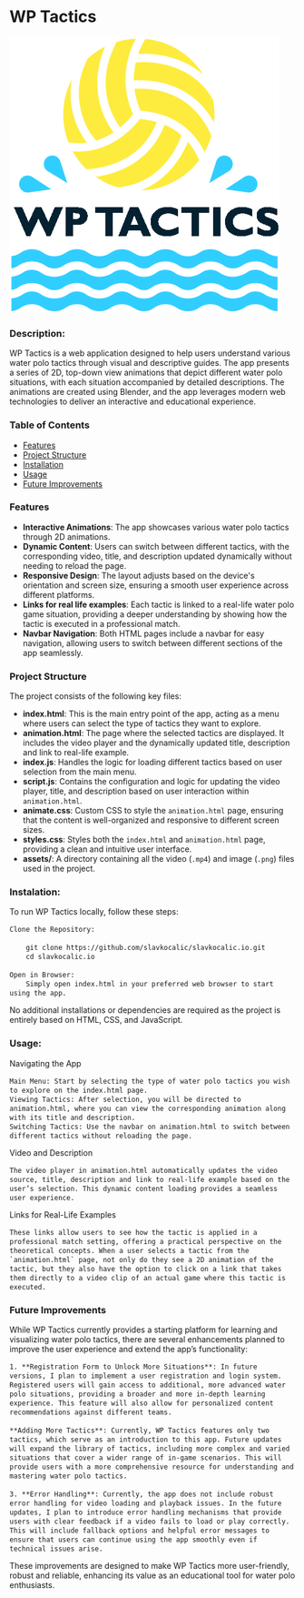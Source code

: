 # WP Tactics

<picture>
 <source media="(prefers-color-scheme: dark)" srcset="assets/ballMenu.png">
 <source media="(prefers-color-scheme: light)" srcset="assets/ballMenu2.png">
 <img alt="WP Tactics logo" src="assets/ballMenu2.png">
</picture>

### Description:

WP Tactics is a web application designed to help users understand various water polo tactics through visual and descriptive guides. The app presents a series of 2D, top-down view animations that depict different water polo situations, with each situation accompanied by detailed descriptions. The animations are created using Blender, and the app leverages modern web technologies to deliver an interactive and educational experience.

### Table of Contents

- [Features](#features)
- [Project Structure](#project-structure)
- [Installation](#installation)
- [Usage](#usage)
- [Future Improvements](#future-improvements)

### Features

- **Interactive Animations**: The app showcases various water polo tactics through 2D animations.
- **Dynamic Content**: Users can switch between different tactics, with the corresponding video, title, and description updated dynamically without needing to reload the page.
- **Responsive Design**: The layout adjusts based on the device's orientation and screen size, ensuring a smooth user experience across different platforms.
- **Links for real life examples**: Each tactic is linked to a real-life water polo game situation, providing a deeper understanding by showing how the tactic is executed in a professional match.
- **Navbar Navigation**: Both HTML pages include a navbar for easy navigation, allowing users to switch between different sections of the app seamlessly.

### Project Structure

The project consists of the following key files:

- **index.html**: This is the main entry point of the app, acting as a menu where users can select the type of tactics they want to explore.
- **animation.html**: The page where the selected tactics are displayed. It includes the video player and the dynamically updated title, description and link to real-life example.
- **index.js**: Handles the logic for loading different tactics based on user selection from the main menu.
- **script.js**: Contains the configuration and logic for updating the video player, title, and description based on user interaction within `animation.html`.
- **animate.css**: Custom CSS to style the `animation.html` page, ensuring that the content is well-organized and responsive to different screen sizes.
- **styles.css**: Styles both the `index.html` and `animation.html` page, providing a clean and intuitive user interface.
- **assets/**: A directory containing all the video (`.mp4`) and image (`.png`) files used in the project.

### Instalation:

To run WP Tactics locally, follow these steps:

    Clone the Repository:

        git clone https://github.com/slavkocalic/slavkocalic.io.git
        cd slavkocalic.io

    Open in Browser:
        Simply open index.html in your preferred web browser to start using the app.

No additional installations or dependencies are required as the project is entirely based on HTML, CSS, and JavaScript.

### Usage:

Navigating the App

    Main Menu: Start by selecting the type of water polo tactics you wish to explore on the index.html page.
    Viewing Tactics: After selection, you will be directed to animation.html, where you can view the corresponding animation along with its title and description.
    Switching Tactics: Use the navbar on animation.html to switch between different tactics without reloading the page.

Video and Description

    The video player in animation.html automatically updates the video source, title, description and link to real-life example based on the user’s selection. This dynamic content loading provides a seamless user experience.

Links for Real-Life Examples

    These links allow users to see how the tactic is applied in a professional match setting, offering a practical perspective on the theoretical concepts. When a user selects a tactic from the `animation.html` page, not only do they see a 2D animation of the tactic, but they also have the option to click on a link that takes them directly to a video clip of an actual game where this tactic is executed.


### Future Improvements

While WP Tactics currently provides a starting platform for learning and visualizing water polo tactics, there are several enhancements planned to improve the user experience and extend the app’s functionality:

    1. **Registration Form to Unlock More Situations**: In future versions, I plan to implement a user registration and login system. Registered users will gain access to additional, more advanced water polo situations, providing a broader and more in-depth learning experience. This feature will also allow for personalized content recommendations against different teams.

    **Adding More Tactics**: Currently, WP Tactics features only two tactics, which serve as an introduction to this app. Future updates will expand the library of tactics, including more complex and varied situations that cover a wider range of in-game scenarios. This will provide users with a more comprehensive resource for understanding and mastering water polo tactics.

    3. **Error Handling**: Currently, the app does not include robust error handling for video loading and playback issues. In the future updates, I plan to introduce error handling mechanisms that provide users with clear feedback if a video fails to load or play correctly. This will include fallback options and helpful error messages to ensure that users can continue using the app smoothly even if technical issues arise.

These improvements are designed to make WP Tactics more user-friendly, robust and reliable, enhancing its value as an educational tool for water polo enthusiasts.
